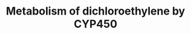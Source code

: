 ---
annotations:
- id: PW:0000002
  parent: classic metabolic pathway
  type: Pathway Ontology
  value: classic metabolic pathway
authors:
- Jacobwindsor
- Khanspers
- Fehrhart
- Egonw
- Elisa
- Mkutmon
- MaintBot
- Eweitz
description: 'This pathway describes the metabolism of dichloroethylene by Cytochrome
  P450 enzymes. Source: [http://www.kegg.jp/pathway/ko00980 KEGG Metabolism of xenobiotics
  by cytochrome P450].'
last-edited: 2021-05-22
organisms:
- Homo sapiens
redirect_from:
- /index.php/Pathway:WP3666
- /instance/WP3666
- /instance/WP3666_rr117778
revision: r117778
schema-jsonld:
- '@context': https://schema.org/
  '@id': https://wikipathways.github.io/pathways/WP3666.html
  '@type': Dataset
  creator:
    '@type': Organization
    name: WikiPathways
  description: 'This pathway describes the metabolism of dichloroethylene by Cytochrome
    P450 enzymes. Source: [http://www.kegg.jp/pathway/ko00980 KEGG Metabolism of xenobiotics
    by cytochrome P450].'
  keywords:
  - 1,1-Dichloroethylene
  - 1,1-Dichloroethylene epoxide
  - 2,2-Dichloroacetaldehyde
  - 2,2-dichloro-1,1-ethanediol
  - 2-(S-Glutathionyl)acetyl chloride
  - '2-S-Glutathionyl acetate '
  - CYP2E1
  - Chloroacetic acid
  - Chloroacetyl chloride
  - S-(2,2-dichloro-1-hydroxy)-1-ethyl glutathione
  - S-(2-Chloroacetyl)glutathione
  - glutathione S-transferase
  license: CC0
  name: Metabolism of dichloroethylene by CYP450
seo: CreativeWork
title: Metabolism of dichloroethylene by CYP450
wpid: WP3666
---